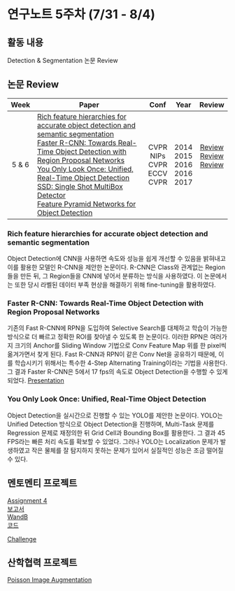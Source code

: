 # 연구노트 5주차 (7/31 - 8/4)
## 활동 내용
Detection & Segmentation 논문 Review  
 

## 논문 Review
| Week   | Paper                                               | Conf | Year   | Review   |
| :----: | ------------------------------------------------------- | :----: | :------------: | :------: |
| 5 & 6   | [Rich feature hierarchies for accurate object detection and semantic segmentation](https://arxiv.org/pdf/1311.2524.pdf)<br>[Faster R-CNN: Towards Real-Time Object Detection with Region Proposal Networks](https://arxiv.org/pdf/1506.01497.pdf)<br>[You Only Look Once: Unified, Real-Time Object Detection](https://arxiv.org/pdf/1506.02640.pdf)<br>[SSD: Single Shot MultiBox Detector](https://arxiv.org/pdf/1512.02325.pdf)<br>[Feature Pyramid Networks for Object Detection](https://arxiv.org/pdf/1612.03144.pdf)       | CVPR<br>NIPs<br>CVPR<br>ECCV<br>CVPR  | 2014<br>2015<br>2016<br>2016<br>2017    | [Review](https://github.com/Chihiro0623/2023summer-selfstudy1/blob/main/week5/Reviews/Rich%20feature%20hierarchies%20for%20accurate%20object%20detection%20and%20semantic%20segmentation.pdf)<br>[Review](https://github.com/Chihiro0623/2023summer-selfstudy1/blob/main/week5/Reviews/Faster%20R-CNN%20Towards%20Real-Time%20Object%20Detection%20with%20Region%20Proposal%20Networks.pdf)<br>[Review](https://github.com/Chihiro0623/2023summer-selfstudy1/blob/main/week5/Reviews/You%20Only%20Look%20Once%20Unified%2C%20Real-Time%20Object%20Detection.pdf)<br><br><br> |

### Rich feature hierarchies for accurate object detection and semantic segmentation
Object Detection에 CNN을 사용하면 속도와 성능을 쉽게 개선할 수 있음을 밝혀내고 이를 활용한 모델인 R-CNN을 제안한 논문이다. R-CNN은 Class와 관계없는 Region들을 만든 뒤, 그 Region들을 CNN에 넣어서 분류하는 방식을 사용하였다. 이 논문에서는 또한 당시 라벨된 데이터 부족 현상을 해결하기 위해 fine-tuning을 활용하였다.

### Faster R-CNN: Towards Real-Time Object Detection with Region Proposal Networks
기존의 Fast R-CNN에 RPN을 도입하여 Selective Search를 대체하고 학습이 가능한 방식으로 더 빠르고 정확한 ROI를 찾아낼 수 있도록 한 논문이다. 이러한 RPN은 여러가지 크기의 Anchor를 Sliding Window 기법으로 Conv Feature Map 위를 한 pixel씩 옮겨가면서 찾게 된다. Fast R-CNN과 RPN이 같은 Conv Net을 공유하기 때문에, 이를 학습시키기 위해서는 특수한 4-Step Alternating Training이라는 기법을 사용한다. 그 결과 Faster R-CNN은 5에서 17 fps의 속도로 Object Detection을 수행할 수 있게 되었다. [Presentation](https://github.com/Chihiro0623/2023summer-selfstudy1/blob/main/week5/Reviews/Faster%20R-CNN_Towards%20Real-Time%20Object%20Detection%20with%20Region%20Proposal%20Networks.pptx)  

### You Only Look Once: Unified, Real-Time Object Detection
Object Detection을 실시간으로 진행할 수 있는 YOLO를 제안한 논문이다. YOLO는 Unified Detection 방식으로 Object Detection을 진행하며, Multi-Task 문제를 Regression 문제로 재정의한 뒤 Grid Cell과 Bounding Box를 활용한다. 그 결과 45 FPS라는 빠른 처리 속도를 확보할 수 있었다. 그러나 YOLO는 Localization 문제가 발생하였고 작은 물체를 잘 탐지하지 못하는 문제가 있어서 실질적인 성능은 조금 떨어질 수 있다.

## 멘토멘티 프로젝트

[Assignment 4](https://github.com/Chihiro0623/2023summer-selfstudy1/blob/main/week5/Project/week4.pdf)  
[보고서](https://github.com/Chihiro0623/2023summer-selfstudy1/blob/main/week5/Project/Assignment4.pdf)  
[WandB](https://wandb.ai/oso0310/project4/reports/Assignment-4--Vmlldzo1MDY3NzU0)  
[코드](https://github.com/Chihiro0623/2023summer-selfstudy1/tree/main/week5/Project/Assignment4)  

[Challenge](https://www.kaggle.com/competitions/cilab-summer-intern-program-challenge/)  

## 산학협력 프로젝트
[Poisson Image Augmentation](https://github.com/Chihiro0623/Defect-Prediction-by-CNN/tree/main/poisson-image-editing-master)
